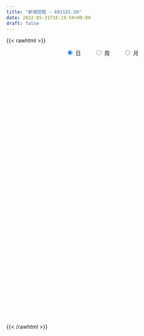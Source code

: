 ```yaml
---
title: "新城控股 - 601155.SH"
date: 2022-05-31T16:19:58+08:00
draft: false
---
```

{{< rawhtml >}}
    <div style="text-align: center">
        <label style="padding: 1rem;"><input style="margin-right: .5rem" type="radio" name="period" value="D" checked onclick="period_change(this)">日</label>
        <label style="padding: 1rem;"><input style="margin-right: .5rem" type="radio" name="period" value="W" onclick="period_change(this)">周</label>
        <label style="padding: 1rem;"><input style="margin-right: .5rem" type="radio" name="period" value="M" onclick="period_change(this)">月</label>
    </div>
    <div id="chart" style="height: 700px;"></div> 
    <script type="text/javascript">
        const D_v = [74146.54,64954.05,61434.2,71985.63,82248.59,60612.44,54046.92,75956.71,61976.56,43164.27,61934.48,110045.65,84568.5,58995.86,54786.05,74351.45,69375.82,98161.22,77096.25,67216.47,68389.27,72625.37,72990.4,66278.96,51931.49,59040.93,93367.97,85041.34,62820.96,110625.62,88587.84,107023.37,101016.48,66418.37,68702.88,69545.03,132065.24,95767.81,85390.09,71716.75,59074.22,71491.0,61464.14,67804.63,64620.19,61268.65,175932.5,180103.28,131626.14,89731.25,85915.15,118801.44,68068.25,56882.47,108237.04,61995.56,156626.06,91267.36,193128.43,105279.61,58703.08,57585.65,66910.38,69860.65,68555.65,68814.88,65350.84,69957.77,66059.0,67102.77,45777.32,81878.14,80887.16,146805.32,157785.0,82813.9,85756.46,48997.75,40873.52,46495.0,58007.03,81395.93,74826.15,130113.59,112321.96,95455.37,170365.7,145249.38,129037.23,102517.92,137665.92,149038.38,176539.76,133365.46,137272.36,152230.37,82306.72,71208.45,83321.78,109409.12,62118.87,70580.56,133990.37,325556.13,249246.41,141549.84,110974.61,110978.02,164530.08,181458.72,166569.98,121784.96,119140.3,279327.88,147401.13,86633.26,161751.92,329628.36,155376.86,94406.76,74472.76,60373.75,68766.7,127349.56,72474.56,47150.7,63249.64,49668.67,49385.16,58150.9,102530.46,98558.87,98919.0,84795.77,130059.74,229782.27,251965.58,229267.02,389811.35,184446.65,253139.39,165484.24,170462.11,93935.14,161882.59,346799.64,164597.01,156325.53,90169.6,159412.59,129217.68,68833.43,177288.46,151226.29,169617.61,285751.49,175949.97,443348.73,361620.08,221482.76,181007.98,99937.05,110159.67,111249.84,140933.45,185664.09,385939.33,205870.84,158554.97,126457.36,84705.73,134207.41,114786.7,93818.93,65927.77,142384.61,98004.48,239191.87,151885.39,190744.86,82991.77,90068.57,127664.53,164653.85,122450.19,182894.35,100647.82,130147.73,173719.93,131069.82,145250.41,120889.82,106817.62,115728.28,174423.64,395787.99,181238.93,178917.83,172279.95,325805.47,426947.13,256148.69,433488.79,387735.21,602733.12,412772.89,323307.33,235251.13,295820.7,256639.56,408850.77,488073.11,365834.65,329202.86,303268.49,438413.48,285498.17,362340.96,280746.51,231159.64,264196.28,200474.0,270131.48,342366.86,201091.51,176879.83,198441.79,179477.33,317032.7,247195.73,354737.23,240948.06,219969.68,174180.1,289354.63,316281.51,244381.11,339735.22,338275.98,210746.3,151796.26,319848.18,243382.13,207660.21,174899.23,193058.1,289425.46,245836.24,179925.92,149163.78]
const D_histogram = [0.0,0.0169499715,0.0393655677,0.0675669703,0.1189562874,0.1637517946,0.1774741482,0.15909666,0.1623691527,0.1362821201,0.0704563984,-0.0515056295,-0.1543042428,-0.2187698389,-0.2777310287,-0.3295183149,-0.3618433804,-0.4381756697,-0.4456654933,-0.4534041841,-0.4338221785,-0.4431727596,-0.3541197515,-0.3289443785,-0.2693011738,-0.2244733282,-0.2373949775,-0.2574380358,-0.2324758726,-0.0462775111,-0.0338626944,-0.0952269156,-0.0813378751,-0.0450430524,-0.0576483957,-0.0589488372,-0.0771734792,-0.0064614031,-0.0367834441,0.0007915137,0.0023702529,-0.0097664297,-0.0477101344,-0.0786715386,-0.0351693156,-0.0748303618,-0.2511589056,-0.4305799768,-0.5319912029,-0.535220875,-0.5055173718,-0.380910256,-0.2841699435,-0.2042141966,-0.0944704691,-0.007969911,0.2062265683,0.3611264841,0.5592620022,0.7013597122,0.7412123983,0.754682849,0.7211114354,0.7207127133,0.5927036165,0.4755860354,0.3161055716,0.1945103551,0.1185461876,0.0149060498,-0.0553712951,-0.0824201085,-0.0903409697,0.03943095,0.216066299,0.2776674914,0.3386102496,0.3492251147,0.3243903214,0.288109725,0.2752564748,0.3173385828,0.2128725348,0.0049514522,-0.227568835,-0.342822446,-0.246926219,-0.1392977562,0.0029066791,-0.0263879538,0.0656118194,0.1457012908,0.2208150537,0.1588194116,0.1592784566,0.2348718663,0.2369118399,0.1398725518,0.0499563043,-0.0640808468,-0.1277620164,-0.1919894566,-0.0861906947,0.1304001465,0.1986510043,0.2573248451,0.2361342921,0.0895159102,-0.1193017789,-0.3348264785,-0.5329210547,-0.6051070718,-0.6608594954,-0.7708058711,-0.7093648151,-0.6397465187,-0.4625333122,-0.1137982142,0.0653218663,0.1687970157,0.196075968,0.185206895,0.125047964,0.1606699938,0.1366676077,0.1266564989,0.1282036812,0.1142858862,0.0700842271,0.0052295567,-0.0883274504,-0.1201021303,-0.1022789534,-0.0362010607,-0.0485585951,0.0814953564,0.0595958546,0.1106693284,0.015650971,-0.0523941267,-0.182171241,-0.2610976649,-0.254917889,-0.2417250349,-0.2472515292,-0.1347460233,-0.0897825814,-0.0337842544,-0.0426510759,0.0085816404,0.0239407127,0.0261659926,-0.0157549164,0.0132523431,0.0538945359,0.1493536898,0.148743898,0.2841713057,0.4537211707,0.5581549279,0.5665270077,0.4970049651,0.3569213691,0.2920983408,0.2969630333,0.3477656681,0.5024012554,0.5290711269,0.5488736478,0.4669944524,0.3814087159,0.3034987957,0.152743927,0.1151338041,0.0850557704,0.0291727532,0.009118263,0.1057246957,-0.0029929031,-0.1747090456,-0.2482381092,-0.3508934333,-0.2652359499,-0.142014624,-0.1271055925,-0.2150380041,-0.3093611013,-0.3962964976,-0.4922861883,-0.5150448405,-0.4672005766,-0.3835669465,-0.3327035292,-0.2934388892,-0.4025943326,-0.6140913223,-0.7043014816,-0.7447042026,-0.8068709981,-0.9477806157,-0.9759735935,-0.789416741,-0.4621993472,-0.233949821,0.0076285877,0.2812560235,0.3615131925,0.4067977086,0.4894022905,0.5191150443,0.6986448668,0.8793869129,1.0353697739,1.1621064776,1.0384961867,0.8890833133,0.6335774545,0.3541570345,0.1329383429,0.0845756441,0.0856332631,0.0344529993,-0.0596280616,-0.2559409782,-0.4020718374,-0.4201043549,-0.5193177358,-0.5902770127,-0.633994765,-0.5279896173,-0.3095202675,-0.2170170012,-0.2601518686,-0.3024849876,-0.2973728017,-0.3086999289,-0.3347771126,-0.2205505086,-0.1087469697,-0.0327931796,-0.0100196173,0.1294984807,0.1814184764,0.165087631,0.1536833737,0.118811142,0.1652370466,0.1404696852,0.0969468401,0.0928686003]
const D_fast = [0.0,0.0211874644,0.0534444526,0.0985375977,0.1796659866,0.2653994425,0.3234903331,0.3448870099,0.3887517908,0.3967352882,0.3485236661,0.2136852309,0.0723105568,-0.046847499,-0.1752414459,-0.3094083109,-0.4321942215,-0.6180704282,-0.7369766251,-0.858066362,-0.946939901,-1.067083672,-1.0665606018,-1.1236213234,-1.1313034121,-1.1425938985,-1.2148642922,-1.2992668595,-1.3324236644,-1.1577946807,-1.1538455376,-1.2390164876,-1.2454619159,-1.2204278564,-1.2474452986,-1.2634829493,-1.3010009612,-1.2319042358,-1.2714221378,-1.2336493016,-1.2314779992,-1.2460562893,-1.2959275275,-1.3465568164,-1.3118469223,-1.3702155589,-1.6093338291,-1.8963998945,-2.1308089214,-2.2678438123,-2.364519652,-2.3351401002,-2.3094422736,-2.2805400758,-2.1944139656,-2.1099058853,-1.8441527639,-1.598971227,-1.2610202083,-0.9435825703,-0.7184267846,-0.5162856217,-0.3695791765,-0.1897997202,-0.1696329129,-0.1678539851,-0.2483080561,-0.3212756837,-0.3676033044,-0.4675169297,-0.5516370984,-0.5992909389,-0.6297970426,-0.4901673854,-0.2595154616,-0.1284973963,0.0170979243,0.115019068,0.1712818551,0.2070286899,0.2629895584,0.3844063122,0.3331583978,0.1264751783,-0.1629373177,-0.3638965402,-0.329731868,-0.2569278442,-0.1139967391,-0.1498883605,-0.0414856325,0.0750291617,0.205346688,0.1830558988,0.223334558,0.3576459342,0.4189138679,0.3568427177,0.2794155462,0.1493581835,0.0537365097,-0.0584882946,0.0257627937,0.2749536714,0.3928672803,0.5158723324,0.5537153524,0.4294759481,0.1908328143,-0.108398505,-0.4397233448,-0.6631861299,-0.8841534273,-1.1868012708,-1.3027014186,-1.3930197519,-1.3314398734,-1.011154329,-0.8157037819,-0.6700293785,-0.5937314343,-0.5582987835,-0.5871957235,-0.5114061952,-0.5012416794,-0.4795886635,-0.4459905609,-0.4313368844,-0.4580174867,-0.5215647679,-0.6372036376,-0.6990038501,-0.7067504116,-0.649722784,-0.6742199672,-0.5237921766,-0.5307927148,-0.4520519088,-0.5431575235,-0.6243011529,-0.7996210774,-0.9438219176,-1.0013716139,-1.0486100185,-1.1159493951,-1.0371303951,-1.0146125985,-0.9670603351,-0.9865899255,-0.9332117992,-0.9118675487,-0.9031007706,-0.9489604087,-0.9166400635,-0.8625242367,-0.7297266604,-0.6931504776,-0.4866802436,-0.2037000859,0.0402724033,0.190276235,0.2450054338,0.19415218,0.2023537369,0.2814591877,0.4192032396,0.6994391407,0.8583767939,1.0153977268,1.0502671445,1.060033587,1.0579983657,0.9454294788,0.9366028069,0.9277887158,0.8791988869,0.8614239625,0.9844615691,0.8749957445,0.6596023406,0.5240137496,0.3336350673,0.3529835632,0.4407012331,0.4238338664,0.2821419539,0.1104785813,-0.0755309394,-0.2945921772,-0.4461120395,-0.5150679197,-0.5273260263,-0.5596384912,-0.5937335735,-0.8035376002,-1.1685574204,-1.4348429501,-1.6614217217,-1.9253062668,-2.3031610383,-2.5753474145,-2.5861447472,-2.3744771902,-2.2047151192,-1.9612295637,-1.617288122,-1.4466526549,-1.2996687116,-1.0947135571,-0.9352220422,-0.581031003,-0.1804422287,0.2343830757,0.6516463989,0.7876601546,0.8605181096,0.7634066144,0.5725254531,0.3845413471,0.3573225593,0.3797884941,0.3372214802,0.2282334039,-0.0320647573,-0.2787135758,-0.4017721821,-0.6308149969,-0.849343527,-1.0515599705,-1.0775522272,-0.9364629442,-0.8982139283,-1.0063867628,-1.1243411287,-1.1935721432,-1.2820742527,-1.3918457145,-1.3327567377,-1.2481399412,-1.180384446,-1.160115788,-0.9882230698,-0.890948455,-0.8660073927,-0.8389908066,-0.8441602527,-0.7564250865,-0.7460750266,-0.7653611617,-0.7462222514]
const D_slow = [0.0,0.0042374929,0.0140788848,0.0309706274,0.0607096992,0.1016476479,0.1460161849,0.1857903499,0.2263826381,0.2604531681,0.2780672677,0.2651908604,0.2266147997,0.1719223399,0.1024895828,0.020110004,-0.0703508411,-0.1798947585,-0.2913111318,-0.4046621778,-0.5131177225,-0.6239109124,-0.7124408503,-0.7946769449,-0.8620022383,-0.9181205704,-0.9774693147,-1.0418288237,-1.0999477918,-1.1115171696,-1.1199828432,-1.1437895721,-1.1641240409,-1.175384804,-1.1897969029,-1.2045341122,-1.223827482,-1.2254428328,-1.2346386938,-1.2344408153,-1.2338482521,-1.2362898595,-1.2482173931,-1.2678852778,-1.2766776067,-1.2953851971,-1.3581749235,-1.4658199177,-1.5988177185,-1.7326229372,-1.8590022802,-1.9542298442,-2.0252723301,-2.0763258792,-2.0999434965,-2.1019359742,-2.0503793322,-1.9600977111,-1.8202822106,-1.6449422825,-1.4596391829,-1.2709684707,-1.0906906118,-0.9105124335,-0.7623365294,-0.6434400205,-0.5644136276,-0.5157860389,-0.486149492,-0.4824229795,-0.4962658033,-0.5168708304,-0.5394560729,-0.5295983354,-0.4755817606,-0.4061648878,-0.3215123254,-0.2342060467,-0.1531084663,-0.0810810351,-0.0122669164,0.0670677293,0.120285863,0.1215237261,0.0646315173,-0.0210740942,-0.082805649,-0.117630088,-0.1169034182,-0.1235004067,-0.1070974518,-0.0706721291,-0.0154683657,0.0242364872,0.0640561014,0.1227740679,0.1820020279,0.2169701659,0.2294592419,0.2134390303,0.1814985261,0.133501162,0.1119534883,0.1445535249,0.194216276,0.2585474873,0.3175810603,0.3399600379,0.3101345932,0.2264279735,0.0931977099,-0.0580790581,-0.2232939319,-0.4159953997,-0.5933366035,-0.7532732332,-0.8689065612,-0.8973561148,-0.8810256482,-0.8388263943,-0.7898074023,-0.7435056785,-0.7122436875,-0.672076189,-0.6379092871,-0.6062451624,-0.5741942421,-0.5456227706,-0.5281017138,-0.5267943246,-0.5488761872,-0.5789017198,-0.6044714582,-0.6135217233,-0.6256613721,-0.605287533,-0.5903885694,-0.5627212373,-0.5588084945,-0.5719070262,-0.6174498364,-0.6827242527,-0.7464537249,-0.8068849836,-0.8686978659,-0.9023843717,-0.9248300171,-0.9332760807,-0.9439388497,-0.9417934396,-0.9358082614,-0.9292667632,-0.9332054923,-0.9298924066,-0.9164187726,-0.8790803502,-0.8418943757,-0.7708515492,-0.6574212566,-0.5178825246,-0.3762507727,-0.2519995314,-0.1627691891,-0.0897446039,-0.0155038456,0.0714375714,0.1970378853,0.329305667,0.466524079,0.5832726921,0.6786248711,0.75449957,0.7926855518,0.8214690028,0.8427329454,0.8500261337,0.8523056995,0.8787368734,0.8779886476,0.8343113862,0.7722518589,0.6845285006,0.6182195131,0.5827158571,0.550939459,0.497179958,0.4198396826,0.3207655582,0.1976940111,0.068932801,-0.0478673431,-0.1437590798,-0.2269349621,-0.3002946844,-0.4009432675,-0.5544660981,-0.7305414685,-0.9167175191,-1.1184352687,-1.3553804226,-1.599373821,-1.7967280062,-1.912277843,-1.9707652983,-1.9688581513,-1.8985441455,-1.8081658473,-1.7064664202,-1.5841158476,-1.4543370865,-1.2796758698,-1.0598291416,-0.8009866981,-0.5104600787,-0.2508360321,-0.0285652037,0.1298291599,0.2183684185,0.2516030042,0.2727469153,0.294155231,0.3027684809,0.2878614655,0.2238762209,0.1233582616,0.0183321728,-0.1114972611,-0.2590665143,-0.4175652055,-0.5495626099,-0.6269426767,-0.681196927,-0.7462348942,-0.8218561411,-0.8961993415,-0.9733743237,-1.0570686019,-1.1122062291,-1.1393929715,-1.1475912664,-1.1500961707,-1.1177215505,-1.0723669314,-1.0310950237,-0.9926741803,-0.9629713947,-0.9216621331,-0.8865447118,-0.8623080018,-0.8390908517]
const D_data = [['2021-05-20', 44.6854, 44.7613, 43.9738, 45.0269],['2021-05-21', 45.0364, 45.0269, 44.8751, 45.7954],['2021-05-24', 45.0649, 45.2262, 44.4767, 45.4633],['2021-05-25', 45.0649, 45.4823, 44.9605, 45.9472],['2021-05-26', 45.7005, 46.0705, 45.2546, 46.6587],['2021-05-27', 46.0895, 46.3741, 45.6341, 46.7726],['2021-05-28', 46.5734, 46.2982, 46.099, 47.0572],['2021-05-31', 46.3836, 46.0421, 45.2167, 46.3836],['2021-06-01', 46.2982, 46.4311, 45.4444, 46.9244],['2021-06-02', 46.3267, 46.1559, 45.9187, 46.5449],['2021-06-03', 46.3077, 45.5298, 45.5298, 47.0572],['2021-06-04', 45.0649, 44.3628, 44.2584, 45.8049],['2021-06-07', 44.1731, 43.9454, 43.8125, 44.951],['2021-06-08', 44.192, 43.8505, 43.6418, 44.6854],['2021-06-09', 43.6513, 43.4046, 43.3097, 44.0687],['2021-06-10', 43.2907, 42.9587, 42.693, 43.7556],['2021-06-11', 43.0915, 42.693, 42.5223, 43.4331],['2021-06-15', 42.5128, 41.5071, 41.1751, 42.7025],['2021-06-16', 41.5546, 41.7538, 41.2699, 42.6836],['2021-06-17', 41.7158, 41.2984, 41.2889, 42.2092],['2021-06-18', 41.4692, 41.251, 40.473, 41.4787],['2021-06-21', 40.7956, 40.4825, 40.1409, 40.7956],['2021-06-22', 40.5394, 41.5166, 40.5204, 41.6969],['2021-06-23', 41.6305, 40.6438, 40.473, 41.6969],['2021-06-24', 40.6533, 40.9474, 40.3876, 41.5261],['2021-06-25', 40.862, 40.7197, 40.4635, 41.0802],['2021-06-28', 40.7956, 39.7614, 39.3535, 40.7956],['2021-06-29', 39.9417, 39.2396, 39.0499, 40.3022],['2021-06-30', 39.2396, 39.4673, 38.6799, 40.0081],['2021-07-01', 39.4768, 41.7917, 39.325, 42.1428],['2021-07-02', 41.4312, 39.9607, 39.9417, 41.6305],['2021-07-05', 40.2358, 38.6894, 38.3383, 40.3212],['2021-07-06', 38.7084, 39.2681, 38.7084, 39.9891],['2021-07-07', 38.9361, 39.4673, 38.7084, 39.6856],['2021-07-08', 40.2548, 38.7084, 38.5281, 40.3117],['2021-07-09', 39.0973, 38.5945, 38.4807, 39.5338],['2021-07-12', 38.8981, 38.1012, 37.8071, 38.974],['2021-07-13', 38.38, 39.15, 38.2, 39.65],['2021-07-14', 39.15, 37.8, 37.8, 39.15],['2021-07-15', 37.89, 38.48, 37.01, 38.93],['2021-07-16', 38.48, 37.96, 37.82, 38.76],['2021-07-19', 37.85, 37.58, 36.53, 37.85],['2021-07-20', 37.37, 36.92, 36.73, 37.5],['2021-07-21', 37.05, 36.59, 36.2, 37.18],['2021-07-22', 36.61, 37.33, 36.42, 37.7],['2021-07-23', 37.41, 36.07, 36.0, 37.64],['2021-07-26', 35.03, 33.45, 32.7, 35.13],['2021-07-27', 33.42, 31.97, 31.78, 33.42],['2021-07-28', 31.83, 31.58, 31.37, 32.3],['2021-07-29', 32.3, 31.86, 31.58, 32.3],['2021-07-30', 31.86, 31.67, 30.83, 32.25],['2021-08-02', 32.1, 32.65, 30.8, 33.25],['2021-08-03', 32.5, 32.35, 32.1, 33.48],['2021-08-04', 32.35, 32.13, 31.83, 32.57],['2021-08-05', 32.01, 32.6, 31.95, 33.66],['2021-08-06', 32.15, 32.5, 31.68, 32.81],['2021-08-09', 32.83, 34.7, 32.51, 35.69],['2021-08-10', 34.7, 34.9, 33.7, 35.12],['2021-08-11', 36.0, 36.5, 36.0, 38.39],['2021-08-12', 36.58, 36.98, 36.25, 37.42],['2021-08-13', 36.6, 36.55, 36.08, 37.15],['2021-08-16', 36.89, 36.77, 36.15, 37.36],['2021-08-17', 36.7, 36.55, 36.15, 37.58],['2021-08-18', 36.29, 37.31, 35.71, 37.48],['2021-08-19', 37.03, 35.77, 35.66, 37.3],['2021-08-20', 35.88, 35.57, 34.91, 36.62],['2021-08-23', 35.3, 34.52, 34.45, 35.56],['2021-08-24', 34.39, 34.36, 33.99, 35.23],['2021-08-25', 34.65, 34.45, 33.71, 34.95],['2021-08-26', 34.28, 33.6, 33.29, 34.63],['2021-08-27', 33.41, 33.46, 33.01, 33.96],['2021-08-30', 33.89, 33.61, 32.55, 34.27],['2021-08-31', 33.78, 33.61, 32.87, 34.48],['2021-09-01', 33.6, 35.57, 33.36, 36.29],['2021-09-02', 35.5, 37.02, 35.21, 37.45],['2021-09-03', 37.0, 36.36, 35.88, 37.37],['2021-09-06', 36.32, 36.88, 36.04, 37.63],['2021-09-07', 36.88, 36.68, 36.12, 37.11],['2021-09-08', 37.0, 36.44, 36.31, 37.08],['2021-09-09', 36.28, 36.36, 35.83, 37.17],['2021-09-10', 36.75, 36.74, 36.23, 37.61],['2021-09-13', 36.6, 37.75, 36.4, 38.11],['2021-09-14', 37.92, 35.97, 35.81, 37.92],['2021-09-15', 35.58, 33.93, 33.5, 35.75],['2021-09-16', 33.61, 32.35, 32.24, 33.83],['2021-09-17', 32.32, 32.65, 32.01, 33.34],['2021-09-22', 31.77, 35.0, 31.51, 35.37],['2021-09-23', 35.1, 35.53, 34.65, 35.84],['2021-09-24', 35.53, 36.57, 35.23, 37.31],['2021-09-27', 36.57, 34.7, 34.53, 36.57],['2021-09-28', 36.0, 36.39, 35.72, 37.09],['2021-09-29', 36.15, 36.78, 36.07, 37.85],['2021-09-30', 37.52, 37.28, 37.23, 39.06],['2021-10-08', 38.2, 35.75, 35.43, 38.39],['2021-10-11', 35.98, 36.5, 35.98, 37.75],['2021-10-12', 36.78, 37.82, 36.25, 37.98],['2021-10-13', 37.82, 37.32, 36.66, 38.09],['2021-10-14', 37.01, 36.0, 35.96, 37.49],['2021-10-15', 35.96, 35.69, 35.56, 36.9],['2021-10-18', 35.69, 34.86, 33.81, 35.7],['2021-10-19', 34.85, 34.96, 34.2, 35.63],['2021-10-20', 35.29, 34.5, 34.11, 35.34],['2021-10-21', 34.7, 36.65, 34.68, 36.76],['2021-10-22', 38.39, 38.95, 38.21, 40.32],['2021-10-25', 37.05, 38.02, 37.05, 39.43],['2021-10-26', 38.0, 38.46, 37.51, 39.83],['2021-10-27', 38.5, 37.8, 37.23, 38.5],['2021-10-28', 37.25, 35.95, 35.8, 37.61],['2021-10-29', 35.01, 34.24, 33.82, 35.69],['2021-11-01', 34.24, 32.86, 32.5, 34.24],['2021-11-02', 32.88, 31.63, 31.38, 33.27],['2021-11-03', 31.9, 32.02, 31.64, 32.4],['2021-11-04', 32.03, 31.35, 31.3, 32.35],['2021-11-05', 31.0, 29.6, 28.62, 31.28],['2021-11-08', 29.91, 30.95, 29.91, 31.16],['2021-11-09', 31.4, 30.77, 30.3, 31.4],['2021-11-10', 30.95, 32.23, 30.03, 32.27],['2021-11-11', 32.44, 35.45, 32.4, 35.45],['2021-11-12', 35.44, 34.61, 34.21, 35.45],['2021-11-15', 34.6, 34.4, 33.7, 34.67],['2021-11-16', 35.0, 33.83, 33.51, 35.0],['2021-11-17', 33.73, 33.44, 33.04, 34.1],['2021-11-18', 33.1, 32.65, 32.53, 33.36],['2021-11-19', 32.64, 33.8, 32.22, 34.28],['2021-11-22', 33.8, 33.11, 32.72, 33.89],['2021-11-23', 33.02, 33.21, 32.75, 33.62],['2021-11-24', 33.11, 33.35, 32.97, 34.25],['2021-11-25', 33.56, 33.14, 32.86, 33.79],['2021-11-26', 32.98, 32.6, 32.39, 32.98],['2021-11-29', 32.2, 32.0, 31.7, 32.5],['2021-11-30', 31.63, 31.1, 30.99, 32.55],['2021-12-01', 30.87, 31.37, 30.81, 32.36],['2021-12-02', 31.4, 31.78, 30.94, 32.49],['2021-12-03', 31.92, 32.47, 31.32, 32.47],['2021-12-06', 32.98, 31.51, 31.51, 34.25],['2021-12-07', 32.51, 33.54, 32.11, 34.15],['2021-12-08', 33.34, 31.9, 31.62, 33.54],['2021-12-09', 31.8, 32.88, 31.61, 33.32],['2021-12-10', 32.48, 30.9, 30.13, 32.7],['2021-12-13', 30.89, 30.7, 30.62, 31.78],['2021-12-14', 30.6, 29.21, 29.19, 30.6],['2021-12-15', 29.24, 29.01, 28.95, 29.68],['2021-12-16', 29.09, 29.57, 28.75, 29.79],['2021-12-17', 29.35, 29.4, 29.35, 29.77],['2021-12-20', 29.33, 28.87, 28.79, 29.98],['2021-12-21', 28.81, 30.36, 28.8, 30.77],['2021-12-22', 30.25, 29.72, 29.56, 30.56],['2021-12-23', 29.68, 29.95, 28.88, 30.23],['2021-12-24', 29.78, 29.1, 29.09, 29.78],['2021-12-27', 29.3, 29.82, 29.23, 30.66],['2021-12-28', 29.76, 29.43, 29.18, 29.8],['2021-12-29', 29.4, 29.2, 29.11, 29.56],['2021-12-30', 29.18, 28.41, 28.3, 29.25],['2021-12-31', 28.48, 29.13, 28.42, 29.32],['2022-01-04', 28.85, 29.36, 28.46, 29.77],['2022-01-05', 29.29, 30.37, 29.11, 30.89],['2022-01-06', 30.36, 29.42, 29.14, 30.58],['2022-01-07', 29.4, 31.55, 29.4, 31.95],['2022-01-10', 31.48, 33.0, 31.28, 33.43],['2022-01-11', 33.7, 33.25, 32.58, 34.44],['2022-01-12', 33.01, 32.74, 31.72, 33.36],['2022-01-13', 32.4, 31.98, 31.95, 33.16],['2022-01-14', 31.61, 30.84, 30.79, 31.9],['2022-01-17', 30.7, 31.47, 30.55, 31.8],['2022-01-18', 31.14, 32.41, 31.13, 33.06],['2022-01-19', 32.9, 33.4, 32.66, 34.09],['2022-01-20', 34.48, 35.62, 34.3, 36.72],['2022-01-21', 35.52, 34.96, 34.24, 35.8],['2022-01-24', 35.29, 35.49, 34.52, 36.5],['2022-01-25', 35.41, 34.53, 34.45, 35.95],['2022-01-26', 34.65, 34.46, 34.0, 35.05],['2022-01-27', 34.25, 34.49, 33.69, 35.2],['2022-01-28', 34.46, 33.25, 33.18, 34.9],['2022-02-07', 33.25, 34.38, 33.02, 34.51],['2022-02-08', 34.2, 34.49, 33.73, 34.65],['2022-02-09', 35.0, 34.1, 33.85, 36.03],['2022-02-10', 34.2, 34.48, 33.11, 35.3],['2022-02-11', 35.5, 36.32, 35.5, 37.08],['2022-02-14', 35.8, 33.88, 33.71, 36.19],['2022-02-15', 34.0, 32.38, 31.76, 34.41],['2022-02-16', 32.6, 32.89, 32.2, 33.26],['2022-02-17', 32.8, 31.91, 31.81, 32.8],['2022-02-18', 32.37, 34.07, 32.23, 34.16],['2022-02-21', 34.39, 35.03, 33.26, 35.2],['2022-02-22', 34.51, 34.02, 33.74, 35.7],['2022-02-23', 33.9, 32.47, 32.25, 34.0],['2022-02-24', 32.12, 31.75, 31.31, 32.43],['2022-02-25', 31.77, 31.12, 30.7, 32.39],['2022-02-28', 31.0, 30.19, 29.71, 31.14],['2022-03-01', 30.12, 30.4, 29.93, 30.99],['2022-03-02', 30.7, 30.96, 30.6, 31.64],['2022-03-03', 31.2, 31.41, 31.0, 32.0],['2022-03-04', 31.39, 31.05, 30.18, 31.47],['2022-03-07', 31.8, 30.86, 30.28, 31.8],['2022-03-08', 30.8, 28.48, 28.27, 30.89],['2022-03-09', 28.69, 25.85, 25.63, 28.82],['2022-03-10', 26.28, 25.93, 25.36, 26.52],['2022-03-11', 25.31, 25.5, 24.64, 25.69],['2022-03-14', 24.76, 24.18, 24.0, 25.68],['2022-03-15', 23.76, 21.76, 21.76, 23.76],['2022-03-16', 21.98, 21.73, 20.09, 22.37],['2022-03-17', 23.9, 23.9, 23.17, 23.9],['2022-03-18', 24.25, 26.29, 23.98, 26.29],['2022-03-21', 26.22, 26.0, 24.75, 26.42],['2022-03-22', 24.9, 27.07, 24.77, 27.78],['2022-03-23', 27.0, 28.71, 26.58, 29.78],['2022-03-24', 27.5, 27.24, 27.16, 28.57],['2022-03-25', 26.76, 27.2, 26.45, 28.28],['2022-03-28', 27.0, 28.14, 26.6, 28.92],['2022-03-29', 27.72, 27.97, 27.51, 29.26],['2022-03-30', 28.1, 30.71, 28.0, 30.77],['2022-03-31', 29.91, 32.17, 29.75, 33.29],['2022-04-01', 31.78, 33.41, 31.1, 33.8],['2022-04-06', 34.0, 34.6, 33.51, 35.42],['2022-04-07', 33.97, 32.3, 31.96, 34.6],['2022-04-08', 32.36, 31.99, 30.79, 33.3],['2022-04-11', 31.35, 30.18, 30.01, 31.55],['2022-04-12', 30.01, 28.85, 28.6, 30.75],['2022-04-13', 28.57, 28.45, 27.78, 29.32],['2022-04-14', 29.0, 30.01, 28.62, 30.38],['2022-04-15', 29.45, 30.61, 29.45, 31.72],['2022-04-18', 29.8, 29.91, 29.57, 31.66],['2022-04-19', 29.6, 29.01, 28.25, 29.75],['2022-04-20', 28.75, 26.85, 26.39, 29.0],['2022-04-21', 26.85, 26.31, 26.1, 27.43],['2022-04-22', 26.06, 27.15, 25.9, 27.44],['2022-04-25', 26.66, 25.43, 25.4, 27.75],['2022-04-26', 25.52, 24.85, 24.7, 26.1],['2022-04-27', 24.37, 24.34, 23.32, 24.69],['2022-04-28', 24.0, 25.85, 23.91, 25.85],['2022-04-29', 25.79, 27.72, 24.67, 28.1],['2022-05-05', 27.72, 26.68, 26.57, 28.39],['2022-05-06', 25.9, 24.82, 24.52, 25.9],['2022-05-09', 24.4, 24.26, 24.22, 25.32],['2022-05-10', 23.98, 24.39, 23.05, 24.62],['2022-05-11', 23.76, 23.79, 23.5, 24.6],['2022-05-12', 23.5, 23.1, 22.7, 23.74],['2022-05-13', 23.1, 24.72, 23.01, 24.95],['2022-05-16', 25.9, 25.01, 24.45, 25.9],['2022-05-17', 24.79, 24.85, 24.33, 25.52],['2022-05-18', 24.61, 24.27, 24.02, 24.79],['2022-05-19', 23.69, 26.06, 23.66, 26.4],['2022-05-20', 25.9, 25.45, 25.25, 26.51],['2022-05-23', 25.33, 24.68, 24.38, 25.5],['2022-05-24', 24.7, 24.65, 24.45, 25.08],['2022-05-25', 24.65, 24.2, 23.78, 24.65],['2022-05-26', 24.37, 25.23, 24.02, 25.62],['2022-05-27', 25.23, 24.39, 24.15, 25.3],['2022-05-30', 24.37, 23.94, 23.66, 24.5],['2022-05-31', 24.14, 24.26, 23.7, 24.34]]
const W_v = [713938.5699999999,574148.04,751987.0399999999,508427.78,433766.69,541541.4299999999,567340.05,536975.46,901301.5900000001,909691.3300000001,679975.4500000001,515713.6,418518.14,582754.22,1039105.02,547832.67,805041.72,955423.39,1032122.48,774273.3800000001,660546.83,780992.3500000001,626796.6899999999,1001136.74,1299952.9100000001,1376634.45,1544138.75,1778853.1599999999,1764999.5699999998,1029282.45,363020.28,1180656.6200000001,1014902.7999999999,1287627.55,946166.53,1120907.8500000001,392712.02,926575.3400000001,1122013.51,937804.54,403736.04,650004.6900000001,339680.23,944270.6100000001,883906.6800000001,881694.76,718048.0099999999,851061.4300000001,1174698.5600000001,884518.0900000001,894021.22,1079077.7200000002,1065371.0900000001,824781.35,884803.52,652260.52,542063.3999999999,858826.0800000001,576415.25,500893.31,774335.54,823439.9700000001,646215.55,824023.55,917275.9300000001,860997.63,399353.78,544577.37,682166.5499999999,382641.69,770468.02,682840.7,563379.55,395660.45,268545.32,384891.6,428165.56,564503.0,778019.1500000001,620567.55,546470.23,780686.5699999999,960169.8200000001,1406279.75,1001249.9,743253.9,1026852.9400000001,848320.86,863907.62,732039.25,290904.31,752678.7799999999,519079.58,403938.84,458214.8,364094.05,456208.18,427966.51,407429.6,428326.63,6054603.3199999994,3970196.1199999996,2898482.3700000001,1448915.5700000001,1468099.8000000003,1208253.79,1159810.01,988295.3099999999,921822.37,899838.6500000001,1418450.7499999998,1053615.1799999999,287760.11,846273.97,1120756.95,1287818.9000000001,1211637.8700000001,881432.9500000001,702202.98,598867.35,562408.1800000001,622358.55,751454.27,682204.6,453579.26,441633.14,472736.0699999999,586868.14,586846.72,989679.4900000001,594258.24,699589.86,767110.9300000001,855373.1799999999,892366.2100000001,1162155.74,1044343.1,737894.51,425195.04,434215.36,443619.48,525925.52,358958.06,392985.3100000001,299559.23,346439.86,473297.82,326738.21,438434.69,359090.13,1049962.9899999998,1075293.74,814644.75,535804.22,460650.68,437636.25,488919.3200000001,456712.03,465148.0499999999,451949.28,411673.65,339374.16,836687.85,220806.93,85756.14,365150.72,281734.18,394713.77,401069.03,530953.33,435183.6900000001,313565.13,534870.65,258196.59,257486.76,327729.02,246735.3,542727.03,482514.64,957995.12,919502.63,584269.0699999999,294109.38,236147.92,822262.39,813602.25,575501.39,385668.63,328080.91,583595.72,243394.53,295988.89,209698.58,405687.55,147687.75,483591.01,407403.21,330327.78,353077.67,342077.68,310863.21,322867.15,440443.73,412706.13,444014.11,326648.61,663308.3200000001,413984.76,605004.5399999999,331727.21,314247.7,550169.52,280129.76,494113.0,444652.31,565761.98,133365.46,526339.6799999999,701655.05,777278.96,868281.8400000001,880791.53,425369.53,281928.73,442955.0,1230885.96,867467.53,919774.37,685978.4500000001,1074667.7999999998,974207.5400000002,1029657.5499999999,618712.1699999999,639327.6599999999,643355.12,700793.9399999999,677747.6,1046096.67,1614670.03,1961799.6800000002,1815218.79,1070884.8300000001,1423941.5600000001,1190943.6799999999,1296884.78,460917.74,1363932.5699999998,1264048.8500000001,1110879.24,329089.7]
const W_histogram = [0.0,0.0162160684,-0.0658428874,-0.0796644249,-0.0952034558,-0.0756621665,-0.0306583118,0.0290878224,0.1348767554,0.199355939,0.1346678104,0.072093296,0.0604315212,0.1076387895,0.231175587,0.3253008712,0.5098814294,0.6014266966,0.6517319117,0.6877397679,0.6751210848,0.7586865847,0.8018572294,0.8469593447,1.0397593436,1.1845747468,1.6451638417,1.5607980697,0.861722842,0.5470303084,0.3674555842,0.1903591749,0.2392930672,0.1527866412,-0.1641216683,-0.2798701035,-0.3795650925,-0.3458354716,-0.6093771399,-0.7873383387,-0.8443252355,-0.7816664184,-0.7168608551,-0.8440218146,-0.932712734,-0.8470860125,-0.6309480144,-0.4270694461,-0.4848001788,-0.6630531925,-0.7099565874,-0.7978229912,-0.7809037019,-0.948261961,-0.9361093914,-1.0214827974,-0.9513028636,-0.7508019433,-0.5970311607,-0.5152496311,-0.2186586886,-0.1408336593,-0.2470710077,-0.3329674416,-0.246356669,-0.1137383962,-0.0547794268,0.0691195193,0.1993785753,0.3130543685,0.3199486348,0.3352517064,0.1958762575,0.081040446,0.0904224887,0.0817160994,0.1605151505,0.256434436,0.4338932917,0.5497150759,0.6921337585,0.8693020334,0.9722639619,1.4020864407,1.5879783164,1.7970004317,1.7092063803,1.5385268838,1.2537797044,0.8990828785,0.5840897366,0.2565583967,-0.0605810162,-0.3317439792,-0.3740412649,-0.3576460376,-0.2282712164,-0.1949099821,-0.16238689,-0.4586426771,-1.0316083584,-1.2396578046,-1.4813410747,-1.6570114567,-1.8037392188,-1.7033456174,-1.5308857647,-1.3973607764,-1.2025243389,-0.9559401298,-0.7454239764,-0.4952350319,-0.2425624251,-0.0524309017,0.1764475342,0.5194473364,0.698788866,0.8350259648,0.77693965,0.6722621258,0.6399527801,0.7057977622,0.8488954114,0.9379822166,0.9199930996,0.9088185194,0.8790570318,0.7280421144,0.3831022006,0.0695504162,-0.0058879182,-0.1539512819,-0.338266895,-0.318274457,-0.4200689992,-0.6554340852,-0.6597670766,-0.5966902631,-0.5487600709,-0.47230556,-0.4744734095,-0.3710905242,-0.2557934823,-0.218778937,-0.2363117244,-0.1866503251,-0.0756846764,-0.0463004674,0.0142631554,0.0235919343,0.1845065004,0.4223417502,0.3834459127,0.3587534015,0.3991400676,0.3689150879,0.4265635141,0.486244782,0.4993758905,0.3852347818,0.2030899148,0.1702510501,0.1403026547,0.113409734,0.0611332988,-0.0020332601,-0.0668908047,-0.2013123531,-0.1496167347,-0.1392420546,-0.1089804995,-0.0784922655,-0.0014435767,-0.042747825,-0.0197391665,-0.0974443785,-0.0929042346,-0.133715763,-0.0515646223,0.5169938629,0.7067575462,0.868535605,0.932681122,1.0342817341,1.3278692531,1.1857225662,0.9532217929,0.6989230077,0.484480851,0.5673202022,0.4330723498,0.2832339498,0.0957140652,-0.152424315,-0.384639457,-0.5441806885,-0.4305983772,-0.2803692751,-0.3190510165,-0.4564335006,-0.6328999133,-0.7650514609,-0.875287282,-1.0027631353,-1.0853813271,-1.213201897,-1.5200710799,-1.5858469438,-1.2879547632,-1.0958058376,-1.0496238969,-0.7752333671,-0.531243719,-0.6031532404,-0.35673843,-0.1277631887,-0.0643823608,-0.0141567246,0.2370974914,0.0920141917,-0.2896227607,-0.1830203555,-0.1469889169,-0.181632692,-0.1900593599,-0.2730761652,-0.3934031133,-0.4533297567,-0.4501641464,-0.2540692485,-0.146499842,0.2085177545,0.3274882394,0.5965743594,0.6047744271,0.4029755424,0.2630084226,-0.1811866841,-0.387763608,-0.4260350433,-0.0176049688,0.162509729,0.1922611757,-0.0069707131,-0.0820797828,-0.2967139496,-0.4081825368,-0.3952465783,-0.4183471562,-0.4025198415]
const W_fast = [0.0,0.0202700855,-0.0782495921,-0.1119872359,-0.1513271308,-0.1507013831,-0.1133621064,-0.0463440165,0.0931641053,0.2074822737,0.1764610976,0.1319099073,0.1353560128,0.2094729785,0.3908036726,0.5662541747,0.8783050902,1.1202070315,1.3334452245,1.5413880228,1.6975496109,1.970786757,2.214421709,2.4712636604,2.9240034952,3.3649625852,4.2368426405,4.5426763859,4.0590318687,3.8810969122,3.7933860841,3.6638794685,3.7726366276,3.7243268618,3.3663881353,3.1806721742,2.9860859121,2.9333566651,2.5174707118,2.1426749283,1.8746067227,1.7418489351,1.6274392846,1.2892728714,0.9674037686,0.8412589869,0.8996599815,0.9967711883,0.8178404108,0.473824099,0.2494315573,-0.0378905943,-0.2161972305,-0.6206209799,-0.8424957581,-1.1832398634,-1.3508856456,-1.3380852111,-1.3335722187,-1.3806030968,-1.1386768264,-1.096060212,-1.2640653123,-1.4332036066,-1.4081820013,-1.3039983275,-1.2587342148,-1.1175553889,-0.937451689,-0.7455123038,-0.6586308788,-0.5595148806,-0.6499212651,-0.744496965,-0.7125093001,-0.7007866647,-0.5818588259,-0.4218309314,-0.1358987528,0.1173518004,0.4328039226,0.8272977059,1.1733256249,1.9536697138,2.5365561686,3.1948283919,3.5343359356,3.74828816,3.7769859067,3.6470598004,3.4780890927,3.2146973519,2.8824126849,2.5283137272,2.3925061253,2.3194898431,2.3917968603,2.376430599,2.3683569687,1.9574405122,1.1265727413,0.608608844,-0.0034096948,-0.593332941,-1.1909955078,-1.5164383107,-1.7266998992,-1.942515105,-2.0483097522,-2.0407105755,-2.0165504163,-1.8901702298,-1.6981382292,-1.5211144313,-1.2481241117,-0.7752624755,-0.4212237294,-0.0762301395,0.0599184583,0.1233064655,0.2509853149,0.4932797374,0.8486012396,1.1721835989,1.3841927569,1.6002228064,1.7902255768,1.8212211881,1.5720568244,1.275892644,1.1989823301,1.0124311459,0.743548809,0.6839726328,0.4771608408,0.0779372334,-0.0913375271,-0.1774332794,-0.2666931049,-0.308314984,-0.4291011859,-0.4184909316,-0.3671422603,-0.3848224492,-0.4614331677,-0.4584343498,-0.3663898702,-0.348580778,-0.2844513664,-0.2692246038,-0.0621834126,0.2812372747,0.3382029154,0.4031987546,0.5433704376,0.6053742299,0.7696635346,0.950905998,1.0888810791,1.0710486659,0.9396762776,0.9494001753,0.9545274436,0.9559869565,0.918993846,0.855318972,0.7737387263,0.5889890896,0.6032805243,0.5788446907,0.581861121,0.5927262886,0.6694140833,0.6174228787,0.6354967455,0.5334304389,0.5147445242,0.4405040551,0.5097640402,1.2075709911,1.5740240609,1.952936021,2.2502518185,2.6104228641,3.2359776964,3.390261651,3.396066326,3.3164982927,3.2231763488,3.4478457505,3.4218659855,3.3428360729,3.1792447047,2.8930002458,2.5646252395,2.2690388359,2.2749715529,2.3551083362,2.2366638407,1.9851729814,1.6504815904,1.3270671776,0.9980095359,0.6198428989,0.2658793753,-0.1652416689,-0.8521286217,-1.3143662216,-1.3384627318,-1.4202652657,-1.6364892991,-1.5559071111,-1.4447283927,-1.6674262243,-1.5101960213,-1.3131615772,-1.2658763395,-1.2191898844,-0.9086612956,-1.0307410474,-1.48478369,-1.4239363737,-1.4246521643,-1.5047041123,-1.5606456202,-1.7119314669,-1.9306091933,-2.1038682759,-2.2132437021,-2.0806661164,-2.0097216704,-1.6025746353,-1.4017320905,-0.9835023807,-0.8241087062,-0.9251637053,-0.9993787194,-1.4888704972,-1.7923883231,-1.9371685192,-1.5331396869,-1.3123975569,-1.2345808162,-1.4355553832,-1.5311843987,-1.8199970529,-2.0335112743,-2.1193869603,-2.2470743273,-2.3318769729]
const W_slow = [0.0,0.0040540171,-0.0124067048,-0.032322811,-0.0561236749,-0.0750392166,-0.0827037945,-0.0754318389,-0.0417126501,0.0081263347,0.0417932873,0.0598166113,0.0749244916,0.101834189,0.1596280857,0.2409533035,0.3684236608,0.518780335,0.6817133129,0.8536482549,1.0224285261,1.2121001722,1.4125644796,1.6243043158,1.8842441516,2.1803878384,2.5916787988,2.9818783162,3.1973090267,3.3340666038,3.4259304999,3.4735202936,3.5333435604,3.5715402207,3.5305098036,3.4605422777,3.3656510046,3.2791921367,3.1268478517,2.930013267,2.7189319581,2.5235153535,2.3443001397,2.1332946861,1.9001165026,1.6883449994,1.5306079959,1.4238406343,1.3026405896,1.1368772915,0.9593881447,0.7599323969,0.5647064714,0.3276409812,0.0936136333,-0.161757066,-0.3995827819,-0.5872832678,-0.736541058,-0.8653534657,-0.9200181379,-0.9552265527,-1.0169943046,-1.100236165,-1.1618253323,-1.1902599313,-1.203954788,-1.1866749082,-1.1368302644,-1.0585666722,-0.9785795136,-0.894766587,-0.8457975226,-0.8255374111,-0.8029317889,-0.782502764,-0.7423739764,-0.6782653674,-0.5697920445,-0.4323632755,-0.2593298359,-0.0420043275,0.2010616629,0.5515832731,0.9485778522,1.3978279601,1.8251295552,2.2097612762,2.5232062023,2.7479769219,2.8939993561,2.9581389552,2.9429937012,2.8600577064,2.7665473902,2.6771358807,2.6200680767,2.5713405811,2.5307438586,2.4160831893,2.1581810997,1.8482666486,1.4779313799,1.0636785157,0.612743711,0.1869073067,-0.1958141345,-0.5451543286,-0.8457854133,-1.0847704458,-1.2711264399,-1.3949351978,-1.4555758041,-1.4686835296,-1.424571646,-1.2947098119,-1.1200125954,-0.9112561042,-0.7170211917,-0.5489556603,-0.3889674652,-0.2125180247,-0.0002941718,0.2342013823,0.4641996572,0.6914042871,0.911168545,1.0931790736,1.1889546238,1.2063422278,1.2048702483,1.1663824278,1.081815704,1.0022470898,0.89722984,0.7333713187,0.5684295495,0.4192569837,0.282066966,0.163990576,0.0453722236,-0.0474004074,-0.111348778,-0.1660435122,-0.2251214433,-0.2717840246,-0.2907051937,-0.3022803106,-0.2987145217,-0.2928165382,-0.246689913,-0.1411044755,-0.0452429973,0.0444453531,0.14423037,0.236459142,0.3431000205,0.464661216,0.5895051886,0.6858138841,0.7365863628,0.7791491253,0.814224789,0.8425772225,0.8578605472,0.8573522321,0.840629531,0.7903014427,0.752897259,0.7180867454,0.6908416205,0.6712185541,0.6708576599,0.6601707037,0.6552359121,0.6308748174,0.6076487588,0.574219818,0.5613286625,0.6905771282,0.8672665147,1.084400416,1.3175706965,1.57614113,1.9081084433,2.2045390848,2.4428445331,2.617575285,2.7386954977,2.8805255483,2.9887936357,3.0596021232,3.0835306395,3.0454245607,2.9492646965,2.8132195244,2.7055699301,2.6354776113,2.5557148572,2.441606482,2.2833815037,2.0921186385,1.873296818,1.6226060341,1.3512607024,1.0479602281,0.6679424581,0.2714807222,-0.0505079686,-0.324459428,-0.5868654022,-0.780673744,-0.9134846737,-1.0642729838,-1.1534575913,-1.1853983885,-1.2014939787,-1.2050331599,-1.145758787,-1.1227552391,-1.1951609293,-1.2409160182,-1.2776632474,-1.3230714204,-1.3705862603,-1.4388553016,-1.53720608,-1.6505385192,-1.7630795557,-1.8265968679,-1.8632218284,-1.8110923897,-1.7292203299,-1.5800767401,-1.4288831333,-1.3281392477,-1.262387142,-1.3076838131,-1.4046247151,-1.5111334759,-1.5155347181,-1.4749072858,-1.4268419919,-1.4285846702,-1.4491046159,-1.5232831033,-1.6253287375,-1.7241403821,-1.8287271711,-1.9293571315]
const W_data = [['2017-07-21', 16.1492, 15.0059, 14.9128, 16.2762],['2017-07-28', 14.8958, 15.26, 14.5571, 15.3785],['2017-08-04', 15.2769, 13.8288, 13.7357, 15.3531],['2017-08-11', 13.8458, 14.3623, 13.8034, 14.4978],['2017-08-18', 14.3708, 14.1845, 13.8881, 14.3793],['2017-08-25', 14.2268, 14.5571, 13.9558, 14.7434],['2017-09-01', 14.4978, 14.9975, 14.4978, 15.4632],['2017-09-08', 14.9636, 15.4547, 14.6587, 15.7257],['2017-09-15', 15.6326, 16.5387, 15.1414, 16.9791],['2017-09-22', 16.6742, 16.6149, 16.3693, 17.5126],['2017-09-29', 16.327, 15.1329, 15.0229, 16.327],['2017-10-13', 15.6665, 14.9043, 14.6672, 15.7342],['2017-10-20', 14.9128, 15.4039, 14.8704, 15.4632],['2017-10-27', 15.4124, 16.3185, 15.2515, 16.5641],['2017-11-03', 16.8944, 17.8936, 16.6149, 18.5965],['2017-11-10', 17.6989, 18.3679, 17.1908, 18.7828],['2017-11-17', 18.4356, 20.6374, 18.4356, 20.6543],['2017-11-24', 20.3241, 20.7305, 19.9006, 22.8392],['2017-12-01', 20.8322, 21.1878, 19.5873, 22.0008],['2017-12-08', 21.2556, 21.8907, 20.6289, 22.221],['2017-12-15', 21.7467, 22.0262, 21.6875, 23.1186],['2017-12-22', 22.0262, 24.1602, 21.0947, 24.3042],['2017-12-29', 24.0925, 24.8123, 23.3557, 25.0917],['2018-01-05', 25.024, 25.9555, 24.3973, 26.7431],['2018-01-12', 26.2604, 29.4614, 26.2519, 30.5708],['2018-01-19', 29.1904, 30.9603, 28.894, 32.0188],['2018-01-26', 30.8248, 38.0398, 30.1558, 38.2516],['2018-02-02', 38.0483, 33.9158, 32.3068, 38.7597],['2018-02-09', 33.0266, 25.4982, 25.4982, 35.3723],['2018-02-14', 25.3966, 28.5976, 24.5836, 29.707],['2018-02-23', 29.5461, 29.8001, 28.5384, 30.3591],['2018-03-02', 29.7663, 29.58, 26.7261, 30.3167],['2018-03-09', 29.6646, 32.7387, 29.6646, 33.5008],['2018-03-16', 32.7725, 31.6039, 28.8009, 32.925],['2018-03-23', 31.7225, 28.1234, 27.9456, 32.2814],['2018-03-30', 27.9625, 29.7917, 25.8285, 30.232],['2018-04-04', 29.7155, 29.6308, 29.0465, 31.1043],['2018-04-13', 29.2328, 31.3075, 28.0387, 32.6455],['2018-04-20', 30.9434, 27.031, 26.7261, 31.3075],['2018-04-27', 27.0141, 26.7769, 25.4474, 29.3428],['2018-05-04', 26.7261, 27.4036, 26.2519, 28.242],['2018-05-11', 27.3528, 28.64, 27.3274, 29.6138],['2018-05-18', 28.8517, 28.7585, 28.5468, 29.5546],['2018-05-25', 29.1988, 25.8755, 25.6325, 29.3203],['2018-06-01', 25.8494, 25.3461, 23.3764, 26.0056],['2018-06-08', 25.4329, 27.0642, 25.3461, 28.0968],['2018-06-15', 27.2465, 29.1554, 27.0556, 29.6414],['2018-06-22', 28.4613, 29.9277, 26.587, 30.7607],['2018-06-29', 30.457, 26.8733, 23.9491, 30.6653],['2018-07-06', 27.2031, 24.435, 23.5586, 27.6716],['2018-07-13', 24.8082, 25.0685, 24.5305, 26.0837],['2018-07-20', 24.5565, 23.7062, 21.9707, 24.9036],['2018-07-27', 23.4805, 24.2875, 23.2116, 25.9102],['2018-08-03', 24.3136, 20.9381, 20.8947, 25.2333],['2018-08-10', 20.9555, 22.0401, 19.706, 22.9512],['2018-08-17', 21.5108, 19.8274, 19.7146, 21.8839],['2018-08-24', 19.9229, 20.9034, 19.4456, 21.1551],['2018-08-31', 21.2939, 22.5174, 20.9728, 23.1682],['2018-09-07', 22.6822, 22.2571, 21.5455, 23.1508],['2018-09-14', 22.4306, 21.4327, 21.2245, 22.9512],['2018-09-21', 21.2505, 24.7301, 21.077, 24.8689],['2018-09-28', 23.4719, 22.7256, 22.5434, 23.7322],['2018-10-12', 21.7885, 20.0444, 19.0465, 22.2831],['2018-10-19', 20.0444, 19.3936, 17.259, 20.2092],['2018-10-26', 19.6973, 21.1637, 19.1766, 22.0748],['2018-11-02', 21.0856, 22.0228, 20.2613, 22.6475],['2018-11-09', 21.8232, 21.3807, 21.1984, 22.1182],['2018-11-16', 21.4501, 22.5261, 21.1637, 22.8471],['2018-11-23', 22.5087, 23.2376, 22.3959, 23.9144],['2018-11-30', 23.2029, 23.7409, 22.9599, 24.2702],['2018-12-07', 24.2528, 22.8384, 22.0228, 24.2615],['2018-12-14', 22.8645, 23.1335, 21.9967, 23.9318],['2018-12-21', 23.0814, 20.9468, 20.4001, 23.2202],['2018-12-28', 20.7472, 20.5563, 19.9489, 20.8774],['2019-01-04', 20.7212, 21.7798, 20.4088, 21.9967],['2019-01-11', 21.91, 21.5108, 21.2071, 22.4132],['2019-01-18', 21.4588, 22.7864, 21.3112, 22.8905],['2019-01-25', 22.9512, 23.5413, 22.3612, 23.9404],['2019-02-01', 23.6541, 25.4937, 23.3417, 25.7193],['2019-02-15', 25.2767, 25.8407, 25.1813, 26.7085],['2019-02-22', 26.075, 27.3246, 26.075, 27.6716],['2019-03-01', 28.1402, 29.2335, 27.4374, 29.7976],['2019-03-08', 29.3984, 29.8149, 29.2943, 32.3573],['2019-03-15', 30.3616, 36.3662, 29.7628, 36.9216],['2019-03-22', 36.3662, 36.2881, 35.7067, 39.0388],['2019-03-29', 35.8629, 39.1776, 34.9518, 39.195],['2019-04-04', 39.1776, 37.4248, 36.2621, 40.323],['2019-04-12', 37.7632, 37.2773, 36.8955, 40.6441],['2019-04-19', 37.8066, 36.0712, 34.5353, 38.414],['2019-04-26', 35.403, 34.7002, 33.763, 35.5679],['2019-04-30', 33.4073, 34.3791, 33.4073, 34.6828],['2019-05-10', 33.442, 33.2337, 30.405, 34.0147],['2019-05-17', 32.5829, 32.1144, 31.8541, 34.0147],['2019-05-24', 32.1144, 31.3508, 31.0818, 32.7218],['2019-05-31', 31.6591, 33.4873, 31.279, 33.6684],['2019-06-06', 33.4692, 34.2476, 32.8538, 34.7363],['2019-06-14', 34.32, 36.2025, 34.2295, 36.9899],['2019-06-21', 36.0034, 35.6414, 34.9354, 36.9899],['2019-06-28', 35.7047, 36.0306, 35.4785, 37.1709],['2019-07-05', 36.4831, 31.2971, 31.2971, 39.506],['2019-07-12', 28.1656, 25.197, 23.6222, 28.1656],['2019-07-19', 24.7082, 27.0252, 24.5363, 28.4823],['2019-07-26', 27.0704, 24.5272, 23.1515, 27.5592],['2019-08-02', 24.5453, 23.1425, 22.527, 24.7263],['2019-08-09', 23.1334, 21.3595, 20.8074, 23.242],['2019-08-16', 21.4228, 22.9796, 21.1604, 23.0701],['2019-08-23', 23.1334, 23.3235, 22.9072, 23.595],['2019-08-30', 22.8076, 22.4365, 22.3098, 23.5226],['2019-09-06', 22.3913, 22.9524, 22.0926, 23.3416],['2019-09-12', 23.1606, 23.7941, 22.699, 23.8575],['2019-09-20', 24.1833, 23.7308, 23.5135, 24.5996],['2019-09-27', 23.5859, 24.7897, 23.1334, 25.5499],['2019-09-30', 25.2875, 25.6857, 25.0793, 25.9391],['2019-10-11', 25.7038, 25.7762, 25.0431, 26.3826],['2019-10-18', 26.0296, 27.2424, 25.9301, 27.7854],['2019-10-25', 27.3148, 30.3106, 27.3148, 30.9713],['2019-11-01', 29.5141, 29.9938, 28.7358, 30.4644],['2019-11-08', 30.2382, 30.7812, 29.4236, 31.5867],['2019-11-15', 30.3106, 29.0887, 28.962, 30.4825],['2019-11-22', 29.1792, 28.5547, 28.1927, 29.9757],['2019-11-29', 28.6905, 29.5503, 28.5185, 30.5821],['2019-12-06', 29.7585, 31.3695, 29.5956, 31.5415],['2019-12-13', 31.7858, 33.5145, 31.6772, 34.492],['2019-12-20', 33.4964, 34.2023, 33.2882, 35.1165],['2019-12-27', 34.2114, 33.8494, 32.8085, 34.7363],['2020-01-03', 34.1661, 34.673, 34.0304, 35.8043],['2020-01-10', 34.2023, 35.1617, 34.0756, 35.5418],['2020-01-17', 35.1617, 33.9399, 33.1977, 36.0939],['2020-01-23', 33.6865, 30.7722, 30.7178, 33.8946],['2020-02-07', 27.6949, 29.7313, 27.6949, 30.1115],['2020-02-14', 29.4508, 31.8582, 29.143, 32.1116],['2020-02-21', 31.8582, 30.4463, 30.2744, 32.0392],['2020-02-28', 30.3106, 29.0525, 28.8715, 31.3423],['2020-03-06', 29.2064, 31.0527, 29.1521, 31.8944],['2020-03-13', 30.1386, 29.143, 28.066, 31.7496],['2020-03-20', 28.6, 26.2378, 23.4773, 28.9077],['2020-03-27', 24.7082, 28.0479, 24.4367, 28.3013],['2020-04-03', 27.6044, 28.6181, 27.17, 28.962],['2020-04-10', 29.2788, 28.3194, 28.1475, 29.3784],['2020-04-17', 28.1113, 28.6362, 28.0298, 29.1068],['2020-04-24', 28.5095, 27.4868, 27.0704, 28.7177],['2020-04-30', 27.5139, 28.7448, 26.8985, 29.4598],['2020-05-08', 28.4009, 29.2245, 27.9574, 29.3874],['2020-05-15', 29.143, 28.4461, 28.3466, 29.6861],['2020-05-22', 28.3466, 27.6044, 27.5501, 29.1883],['2020-05-29', 27.6044, 28.3285, 27.2877, 29.0887],['2020-06-05', 28.4099, 29.3874, 28.3647, 30.745],['2020-06-12', 29.487, 28.6543, 28.2651, 30.1929],['2020-06-19', 28.3828, 29.2335, 28.0841, 29.668],['2020-06-24', 28.953, 28.7539, 28.1022, 29.143],['2020-07-03', 28.781, 31.1613, 27.7311, 31.5596],['2020-07-10', 31.994, 33.424, 31.994, 35.2341],['2020-07-17', 33.6801, 30.8054, 30.3595, 33.8603],['2020-07-24', 31.0995, 31.109, 30.6726, 32.6934],['2020-07-31', 31.0331, 32.2854, 30.3215, 32.6839],['2020-08-07', 32.257, 31.7636, 31.5549, 32.997],['2020-08-14', 31.83, 33.3006, 31.7257, 33.348],['2020-08-21', 33.3006, 34.069, 33.0918, 34.6762],['2020-08-28', 34.0121, 34.1544, 33.4903, 34.7901],['2020-09-04', 34.4106, 32.7313, 32.4277, 34.7237],['2020-09-11', 32.6839, 31.4126, 31.2323, 33.3101],['2020-09-18', 31.5739, 32.959, 31.1754, 33.0824],['2020-09-25', 32.997, 33.0634, 32.6459, 35.7863],['2020-09-30', 33.3954, 33.1677, 32.9401, 34.069],['2020-10-09', 33.5757, 32.8262, 32.7218, 33.6516],['2020-10-16', 32.9306, 32.5226, 32.0482, 33.4713],['2020-10-23', 32.6365, 32.2475, 32.0008, 33.1772],['2020-10-30', 32.1716, 30.8433, 30.6821, 32.4277],['2020-11-06', 30.8433, 32.9211, 29.0502, 33.5662],['2020-11-13', 33.1583, 32.5606, 32.3803, 34.0406],['2020-11-20', 32.5606, 32.9211, 32.2095, 33.9647],['2020-11-27', 32.8357, 33.1108, 31.9439, 33.3954],['2020-12-04', 33.329, 34.0501, 32.997, 34.7806],['2020-12-11', 34.1449, 32.7408, 32.4657, 34.2778],['2020-12-18', 32.978, 33.5662, 32.8167, 34.1544],['2020-12-25', 33.4713, 32.2, 31.8016, 34.0121],['2020-12-31', 31.9534, 33.0444, 31.7352, 33.1583],['2021-01-08', 32.6459, 32.3708, 30.72, 33.0539],['2021-01-15', 32.5321, 34.0311, 32.4277, 34.6762],['2021-01-22', 34.0311, 42.1712, 33.6611, 42.2376],['2021-01-29', 42.7879, 40.084, 39.8468, 45.8428],['2021-02-05', 41.2699, 41.4597, 40.4256, 43.2338],['2021-02-10', 41.6494, 41.7443, 40.9474, 43.1579],['2021-02-19', 42.693, 43.6607, 41.9056, 44.5905],['2021-02-26', 43.7366, 48.338, 42.5982, 50.5486],['2021-03-05', 48.6985, 44.5905, 43.7841, 49.6188],['2021-03-12', 44.581, 43.6323, 41.0802, 44.9226],['2021-03-19', 43.6418, 43.063, 42.9302, 45.0269],['2021-03-26', 43.1674, 43.1484, 42.693, 46.1369],['2021-04-02', 42.5982, 47.3418, 42.0479, 47.3703],['2021-04-09', 47.5221, 45.3021, 44.7897, 47.8921],['2021-04-16', 45.4633, 45.0554, 43.9549, 46.8295],['2021-04-23', 44.7328, 44.2584, 44.2015, 45.6246],['2021-04-30', 44.1161, 42.731, 41.9151, 44.4008],['2021-05-07', 42.5033, 41.8392, 41.2794, 43.3192],['2021-05-14', 41.6399, 41.7253, 38.585, 42.3135],['2021-05-21', 42.8828, 45.0269, 42.361, 45.7954],['2021-05-28', 45.0649, 46.2982, 44.4767, 47.0572],['2021-06-04', 46.3836, 44.3628, 44.2584, 47.0572],['2021-06-11', 44.1731, 42.693, 42.5223, 44.951],['2021-06-18', 42.5128, 41.251, 40.473, 42.7025],['2021-06-25', 40.7956, 40.7197, 40.1409, 41.6969],['2021-07-02', 40.7956, 39.9607, 38.6799, 42.1428],['2021-07-09', 40.2358, 38.5945, 38.3383, 40.3212],['2021-07-16', 38.8981, 37.96, 37.01, 39.65],['2021-07-23', 37.85, 36.07, 36.0, 37.85],['2021-07-30', 35.03, 31.67, 30.83, 35.13],['2021-08-06', 32.1, 32.5, 30.8, 33.66],['2021-08-13', 32.83, 36.55, 32.51, 38.39],['2021-08-20', 36.89, 35.57, 34.91, 37.58],['2021-08-27', 35.3, 33.46, 33.01, 35.56],['2021-09-03', 33.89, 36.36, 32.55, 37.45],['2021-09-10', 36.32, 36.74, 35.83, 37.63],['2021-09-17', 36.6, 32.65, 32.01, 38.11],['2021-09-24', 31.77, 36.57, 31.51, 37.31],['2021-09-30', 36.57, 37.28, 34.53, 39.06],['2021-10-08', 38.2, 35.75, 35.43, 38.39],['2021-10-15', 35.98, 35.69, 35.56, 38.09],['2021-10-22', 35.69, 38.95, 33.81, 40.32],['2021-10-29', 37.05, 34.24, 33.82, 39.83],['2021-11-05', 34.24, 29.6, 28.62, 34.24],['2021-11-12', 29.91, 34.61, 29.91, 35.45],['2021-11-19', 34.6, 33.8, 32.22, 35.0],['2021-11-26', 33.8, 32.6, 32.39, 34.25],['2021-12-03', 32.2, 32.47, 30.81, 32.55],['2021-12-10', 32.98, 30.9, 30.13, 34.25],['2021-12-17', 30.89, 29.4, 28.75, 31.78],['2021-12-24', 29.33, 29.1, 28.79, 30.77],['2021-12-31', 29.3, 29.13, 28.3, 30.66],['2022-01-07', 28.85, 31.55, 28.46, 31.95],['2022-01-14', 31.48, 30.84, 30.79, 34.44],['2022-01-21', 30.7, 34.96, 30.55, 36.72],['2022-01-28', 35.29, 33.25, 33.18, 36.5],['2022-02-11', 33.25, 36.32, 33.02, 37.08],['2022-02-18', 35.8, 34.07, 31.76, 36.19],['2022-02-25', 34.39, 31.12, 30.7, 35.7],['2022-03-04', 31.0, 31.05, 29.71, 32.0],['2022-03-11', 31.8, 25.5, 24.64, 31.8],['2022-03-18', 24.76, 26.29, 20.09, 26.29],['2022-03-25', 26.22, 27.2, 24.75, 29.78],['2022-04-01', 27.0, 33.41, 26.6, 33.8],['2022-04-08', 34.0, 31.99, 30.79, 35.42],['2022-04-15', 31.35, 30.61, 27.78, 31.72],['2022-04-22', 29.8, 27.15, 25.9, 31.66],['2022-04-29', 26.66, 27.72, 23.32, 28.1],['2022-05-06', 27.72, 24.82, 24.52, 28.39],['2022-05-13', 24.4, 24.72, 22.7, 25.32],['2022-05-20', 25.9, 25.45, 23.66, 26.51],['2022-05-27', 25.33, 24.39, 23.78, 25.62],['2022-06-02', 24.37, 24.26, 23.66, 24.5]]
const M_v = [15013986.8800000008,6193213.2500000009,4986738.040000001,4276145.3099999996,4692575.9799999995,2387797.1099999994,2895228.96,6886044.6799999997,7522597.9800000004,3422349.8100000005,2475054.7199999997,3630858.7000000002,4312042.29,2330121.1600000001,3181307.4199999999,5403986.0199999996,2516782.98,2366072.46,3040054.7000000007,2562151.0700000003,2560245.5699999998,3183619.3399999985,1862236.0300000003,3887934.6599999997,2988949.7999999998,6371007.120000002,4531732.0500000007,4805540.4899999984,3379105.4099999997,3049910.0099999998,3797190.9999999995,4187707.0899999994,3498015.8999999999,2675084.0699999998,2854094.4300000002,2403157.6200000006,2412348.7200000002,2283236.0699999998,1982427.2899999998,4217138.9899999984,3762024.9800000004,2133912.0,1655698.3399999999,14164914.0399999972,5460068.8800000008,4581487.0600000005,4207079.3500000006,3004319.7999999998,2737233.6900000004,1860447.0599999998,3050638.52,4330512.8299999991,2190575.3100000001,1397942.4599999997,1882272.27,3651644.9599999986,1964045.4600000004,2144862.0600000001,1127354.8100000001,1859120.3799999997,1446669.1200000001,2902739.4199999999,1936788.76,2489223.4200000004,1351995.03,1444966.4600000002,1494159.2699999998,2045890.6299999994,1827729.5099999998,2172061.2699999996,2138639.1499999999,2617052.9899999998,3986379.9500000002,3697245.0600000001,2157196.6500000004,6575978.1900000004,5348489.5,4528868.0999999996]
const M_histogram = [0.0,-0.3275696866,-0.4749775301,-0.5176162231,-0.539674124,-0.5653871276,-0.5426360104,-0.4191437115,-0.1983772341,-0.0509492242,-0.0284806983,0.0202985889,0.0676365933,0.1611303504,0.3369720169,0.4513380019,0.5169829201,0.6384174465,0.7589957465,0.7693888411,0.7305790604,0.6618352744,0.718565723,0.9466002135,1.2776255144,1.9982687422,1.9885495015,1.928833028,1.5744015846,1.1175484997,0.8742314173,0.5268834794,0.0881405189,-0.2112107234,-0.4934036483,-0.5379369076,-0.7710736772,-0.5923384147,-0.2282569729,0.6127561683,0.7735773071,0.7471900946,0.8223646351,0.0144788976,-0.6149286254,-0.801767919,-0.7082586433,-0.5930700472,-0.1663182706,-0.1895008482,-0.3301709411,-0.4745458399,-0.5363499196,-0.596808315,-0.6287916913,-0.3803670002,-0.1111039783,-0.0127861519,-0.1181571065,-0.0208712535,-0.0135356713,0.4220430854,1.1797408587,1.4400016859,1.2740782148,1.2857818196,0.7743795126,-0.1178689534,-0.5803708895,-0.6375435694,-0.8644300713,-1.1902076988,-1.4835111758,-1.3490542367,-1.4086698696,-1.2619496115,-1.4010646727,-1.6456703361]
const M_fast = [0.0,-0.4094621083,-0.6756143343,-0.8476570831,-1.0046335149,-1.1716933004,-1.2846011859,-1.2658948149,-1.0947226459,-0.9600319421,-0.9446835908,-0.8908296563,-0.8265825037,-0.6928061589,-0.4327214882,-0.2055210027,-0.0106303545,0.2704085335,0.5807357701,0.783476075,0.9273110594,1.0240260921,1.2603979713,1.7250825152,2.3755141948,3.5957246081,4.0831427427,4.5056345263,4.544803479,4.3673375191,4.342578291,4.1269512229,3.7102433921,3.358089469,2.9525456321,2.7735281458,2.3476229569,2.3782736157,2.6852908143,3.6794929976,4.0337084632,4.1941187743,4.4748844736,3.6706184605,2.8874787812,2.5001975078,2.4166421227,2.383563207,2.7687354159,2.6981776262,2.4749647981,2.2119534393,2.0160618797,1.8064014056,1.6172201064,1.7705530475,2.0120400748,2.1071613632,1.972251132,2.0643191716,2.068270836,2.6093603641,3.661993352,4.2822546007,4.4348506832,4.767999743,4.4501923141,3.5284766098,2.9208819514,2.7043233791,2.2613293594,1.6379998071,0.9738185362,0.7710119161,0.3592288158,0.190461671,-0.2989195584,-0.9549428058]
const M_slow = [0.0,-0.0818924217,-0.2006368042,-0.33004086,-0.464959391,-0.6063061729,-0.7419651755,-0.8467511033,-0.8963454119,-0.9090827179,-0.9162028925,-0.9111282453,-0.8942190969,-0.8539365093,-0.7696935051,-0.6568590046,-0.5276132746,-0.368008913,-0.1782599763,0.0140872339,0.196731999,0.3621908176,0.5418322484,0.7784823017,1.0978886803,1.5974558659,2.0945932413,2.5768014983,2.9704018944,3.2497890194,3.4683468737,3.6000677435,3.6221028733,3.5693001924,3.4459492803,3.3114650534,3.1186966341,2.9706120304,2.9135477872,3.0667368293,3.2601311561,3.4469286797,3.6525198385,3.6561395629,3.5024074065,3.3019654268,3.124900766,2.9766332542,2.9350536865,2.8876784745,2.8051357392,2.6864992792,2.5524117993,2.4032097206,2.2460117977,2.1509200477,2.1231440531,2.1199475151,2.0904082385,2.0851904251,2.0818065073,2.1873172787,2.4822524933,2.8422529148,3.1607724685,3.4822179234,3.6758128015,3.6463455632,3.5012528408,3.3418669485,3.1257594307,2.8282075059,2.457329712,2.1200661528,1.7678986854,1.4524112825,1.1021451144,0.6907275303]
const M_data = [['2015-12-31', 14.4304, 12.8544, 12.8354, 20.8797],['2016-01-29', 12.7722, 7.7215, 7.2215, 12.7722],['2016-02-29', 7.8165, 8.3481, 7.6139, 9.8544],['2016-03-31', 9.1835, 8.7089, 7.9241, 9.3354],['2016-04-29', 8.6139, 8.3097, 8.2185, 9.7468],['2016-05-31', 8.3842, 7.6137, 7.2161, 8.6245],['2016-06-30', 7.622, 7.6717, 7.3403, 8.202],['2016-07-29', 7.7877, 8.8316, 7.7877, 9.5441],['2016-08-31', 8.8482, 10.6128, 8.8068, 11.7976],['2016-09-30', 10.53, 10.4637, 9.5275, 10.8945],['2016-10-31', 9.9583, 9.1961, 9.1133, 10.182],['2016-11-30', 9.2541, 9.5855, 9.1299, 10.1489],['2016-12-30', 9.6021, 9.7347, 9.5855, 11.0105],['2017-01-26', 9.7595, 10.6626, 9.6849, 10.9442],['2017-02-28', 10.5714, 12.5101, 10.4389, 12.8],['2017-03-31', 12.5929, 12.742, 12.0627, 14.3244],['2017-04-28', 12.7752, 12.9243, 12.5929, 13.8191],['2017-05-31', 12.8415, 14.5317, 12.0958, 14.9466],['2017-06-30', 14.5063, 15.7003, 14.3708, 15.9628],['2017-07-31', 15.6411, 15.2769, 14.5571, 16.327],['2017-08-31', 15.1245, 15.2007, 13.7357, 15.26],['2017-09-29', 15.1414, 15.1329, 14.6587, 17.5126],['2017-10-31', 15.6665, 17.2924, 14.6672, 17.4448],['2017-11-30', 17.2585, 20.9761, 17.1908, 22.8392],['2017-12-29', 21.3233, 24.8123, 20.6289, 25.0917],['2018-01-31', 25.024, 34.0597, 24.3973, 38.7597],['2018-02-28', 33.9835, 28.6993, 24.5836, 35.3723],['2018-03-30', 28.2335, 29.7917, 25.8285, 33.5008],['2018-04-27', 29.7155, 26.7769, 25.4474, 32.6455],['2018-05-31', 26.7261, 24.8168, 23.3764, 29.6138],['2018-06-29', 24.8255, 26.8733, 23.9491, 30.7607],['2018-07-31', 27.2031, 25.0338, 21.9707, 27.6716],['2018-08-31', 24.4264, 22.5174, 19.4456, 24.5218],['2018-09-28', 22.6822, 22.7256, 21.077, 24.8689],['2018-10-31', 21.7885, 21.5802, 17.259, 22.2831],['2018-11-30', 22.474, 23.7409, 21.1637, 24.2702],['2018-12-28', 24.2528, 20.5563, 19.9489, 24.2615],['2019-01-31', 20.7212, 25.4589, 20.4088, 25.6932],['2019-02-28', 25.5457, 29.3463, 24.8168, 29.7976],['2019-03-29', 29.4071, 39.1776, 28.7563, 39.195],['2019-04-30', 39.1776, 34.3791, 33.4073, 40.6441],['2019-05-31', 33.442, 33.4873, 30.405, 34.0147],['2019-06-28', 33.4692, 36.0306, 32.8538, 37.1709],['2019-07-31', 36.4831, 23.8303, 23.1515, 39.506],['2019-08-30', 24.2376, 22.4365, 20.8074, 24.2376],['2019-09-30', 22.3913, 25.6857, 22.0926, 25.9391],['2019-10-31', 25.7038, 28.7991, 25.0431, 30.9713],['2019-11-29', 28.7991, 29.5503, 28.1927, 31.5867],['2019-12-31', 29.7585, 35.0441, 29.5956, 35.5509],['2020-01-23', 35.5328, 30.7722, 30.7178, 36.0939],['2020-02-28', 27.6949, 29.0525, 27.6949, 32.1116],['2020-03-31', 29.2064, 28.3013, 23.4773, 31.8944],['2020-04-30', 28.5185, 28.7448, 26.8985, 29.4598],['2020-05-29', 28.4009, 28.3285, 27.2877, 29.6861],['2020-06-30', 28.4099, 28.2742, 27.7311, 30.745],['2020-07-31', 28.2199, 32.2854, 28.1203, 35.2341],['2020-08-31', 32.257, 34.0596, 31.5549, 34.7901],['2020-09-30', 33.9552, 33.1677, 31.1754, 35.7863],['2020-10-30', 33.5757, 30.8433, 30.6821, 33.6516],['2020-11-30', 30.8433, 33.6042, 29.0502, 34.7806],['2020-12-31', 33.4049, 33.0444, 31.7352, 34.7806],['2021-01-29', 32.6459, 40.084, 30.72, 45.8428],['2021-02-26', 41.2699, 48.338, 40.4256, 50.5486],['2021-03-31', 48.6985, 46.2982, 41.0802, 49.6188],['2021-04-30', 46.488, 42.731, 41.9151, 47.8921],['2021-05-31', 42.5033, 46.0421, 38.585, 47.0572],['2021-06-30', 46.2982, 39.4673, 38.6799, 47.0572],['2021-07-30', 39.4768, 31.67, 30.83, 42.1428],['2021-08-31', 32.1, 33.61, 30.8, 38.39],['2021-09-30', 33.6, 37.28, 31.51, 39.06],['2021-10-29', 38.2, 34.24, 33.81, 40.32],['2021-11-30', 34.24, 31.1, 28.62, 35.45],['2021-12-31', 30.87, 29.13, 28.3, 34.25],['2022-01-28', 28.85, 33.25, 28.46, 36.72],['2022-02-28', 33.25, 30.19, 29.71, 37.08],['2022-03-31', 30.12, 32.17, 20.09, 33.29],['2022-04-29', 31.78, 27.72, 23.32, 35.42],['2022-05-31', 27.72, 24.26, 22.7, 28.39]]
        const D_a = [null,null,null,null,null,null,47.0572,null,null,null,null,null,null,null,null,null,null,null,null,null,null,null,null,null,null,null,null,null,null,null,null,null,null,null,null,null,null,null,null,null,null,null,null,null,null,null,null,null,null,null,null,30.8,null,null,null,null,null,null,38.39,null,null,null,null,null,null,null,null,null,null,null,null,32.55,null,null,null,null,null,null,null,null,null,38.11,null,null,null,null,31.51,null,null,null,null,null,39.06,null,null,null,null,null,null,33.81,null,null,null,null,null,39.83,null,null,null,null,null,null,null,28.62,null,null,null,null,null,null,null,null,null,null,null,null,34.25,null,null,null,null,null,null,null,null,null,null,null,null,null,null,null,28.75,null,null,null,null,null,null,null,null,null,null,null,null,null,null,null,null,34.44,null,null,null,30.55,null,null,null,null,36.5,null,null,null,null,33.02,null,null,null,37.08,null,null,null,null,null,null,null,null,null,null,29.71,null,null,null,null,31.8,null,null,null,null,null,null,20.09,null,null,null,null,null,null,null,null,null,null,null,null,35.42,null,null,null,null,null,null,null,null,null,null,null,null,null,null,null,null,null,null,null,null,null,null,22.7,null,null,null,null,null,26.51,null,null,null,null,null,null,null]
const W_a = [null,null,13.7357,null,null,null,null,null,null,null,null,null,null,null,null,null,null,null,null,null,null,null,null,null,null,null,null,38.7597,null,null,null,null,null,null,null,null,null,null,null,null,null,null,null,null,null,null,null,null,null,null,null,null,null,null,null,null,19.4456,null,null,null,null,null,null,null,null,null,null,null,null,24.2702,null,null,null,19.9489,null,null,null,null,null,null,null,null,null,null,null,null,null,40.6441,null,null,null,30.405,null,null,null,null,null,null,null,39.506,null,null,null,null,20.8074,null,null,null,null,null,null,null,null,null,null,null,null,null,null,null,null,null,null,null,null,null,null,36.0939,null,null,null,null,null,null,null,23.4773,null,null,null,null,null,null,null,null,null,null,null,null,null,null,null,35.2341,null,null,null,null,null,null,null,null,null,null,null,null,null,null,null,null,29.0502,null,null,null,34.7806,null,null,null,null,30.72,null,null,null,null,null,null,50.5486,null,null,null,null,null,null,null,null,null,null,null,null,null,null,null,null,null,null,null,null,null,null,30.8,null,null,null,null,null,null,null,null,null,null,40.32,null,null,null,null,null,null,null,null,null,null,null,null,null,null,null,null,null,null,null,20.09,null,null,null,null,null,null,28.39,null,null,null,null]
const M_a = [null,null,null,null,null,7.2161,null,null,null,null,null,null,null,null,null,null,null,null,null,null,null,null,null,null,null,38.7597,null,null,null,null,null,null,null,null,17.259,null,null,null,null,null,40.6441,null,null,null,20.8074,null,null,null,null,36.0939,null,null,null,null,null,null,null,null,null,29.0502,null,null,null,null,null,null,null,null,null,null,40.32,null,null,null,null,20.09,null,null]
        const D_b = [[{ coord: ['2021-05-28', 38.39] }, { coord: ['2022-02-11', 32.55] }],[{ coord: ['2022-02-28', 31.8] }, { coord: ['2022-04-06', 29.71] }]]
const W_b = [[{ coord: ['2017-08-04', 24.2702] }, { coord: ['2018-12-28', 19.4456] }],[{ coord: ['2019-04-12', 39.506] }, { coord: ['2021-10-22', 30.405] }]]
const M_b = [[{ coord: ['2016-05-31', 38.7597] }, { coord: ['2021-10-29', 17.259] }]]
    </script>
{{< /rawhtml >}}